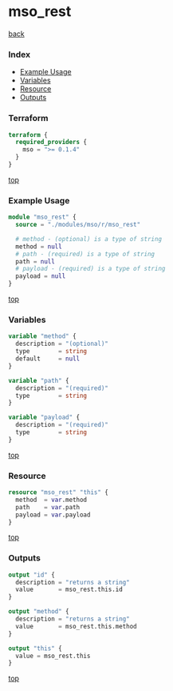 # mso_rest

[back](../mso.md)

### Index

- [Example Usage](#example-usage)
- [Variables](#variables)
- [Resource](#resource)
- [Outputs](#outputs)

### Terraform

```terraform
terraform {
  required_providers {
    mso = ">= 0.1.4"
  }
}
```

[top](#index)

### Example Usage

```terraform
module "mso_rest" {
  source = "./modules/mso/r/mso_rest"

  # method - (optional) is a type of string
  method = null
  # path - (required) is a type of string
  path = null
  # payload - (required) is a type of string
  payload = null
}
```

[top](#index)

### Variables

```terraform
variable "method" {
  description = "(optional)"
  type        = string
  default     = null
}

variable "path" {
  description = "(required)"
  type        = string
}

variable "payload" {
  description = "(required)"
  type        = string
}
```

[top](#index)

### Resource

```terraform
resource "mso_rest" "this" {
  method  = var.method
  path    = var.path
  payload = var.payload
}
```

[top](#index)

### Outputs

```terraform
output "id" {
  description = "returns a string"
  value       = mso_rest.this.id
}

output "method" {
  description = "returns a string"
  value       = mso_rest.this.method
}

output "this" {
  value = mso_rest.this
}
```

[top](#index)